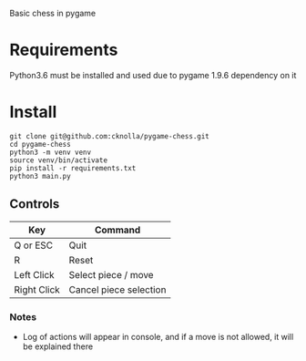 Basic chess in pygame

# Requirements
Python3.6 must be installed and used due to pygame 1.9.6 dependency on it

# Install
```
git clone git@github.com:cknolla/pygame-chess.git
cd pygame-chess
python3 -m venv venv
source venv/bin/activate
pip install -r requirements.txt
python3 main.py
```

## Controls
Key | Command
--- | ---
Q or ESC | Quit
R | Reset
Left Click | Select piece / move
Right Click | Cancel piece selection

### Notes
- Log of actions will appear in console, and if a move is not allowed, it will be explained there
